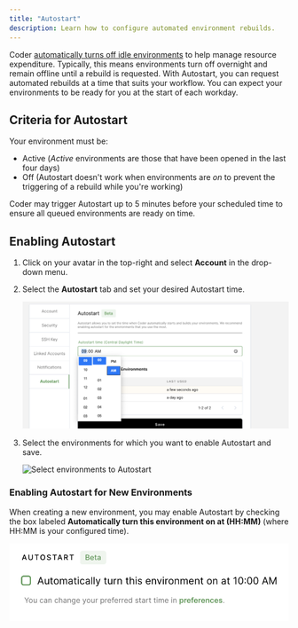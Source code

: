 ```yaml
---
title: "Autostart"
description: Learn how to configure automated environment rebuilds.
---
```


Coder [automatically turns off idle
environments](../admin/environment-management/shutdown.md) to help manage
resource expenditure. Typically, this means environments turn off overnight and
remain offline until a rebuild is requested. With Autostart, you can request
automated rebuilds at a time that suits your workflow. You can expect your
environments to be ready for you at the start of each workday.

## Criteria for Autostart

Your environment must be:

- Active (*Active* environments are those that have been opened in the last four
  days)
- Off (Autostart doesn't work when environments are *on* to prevent the
  triggering of a rebuild while you're working)

Coder may trigger Autostart up to 5 minutes before your scheduled time to ensure
all queued environments are ready on time.

## Enabling Autostart

1. Click on your avatar in the top-right and select **Account** in the drop-down
   menu.

1. Select the **Autostart** tab and set your desired Autostart time.

    ![Set Autostart time](../assets/set_autostart_time.png)

1. Select the environments for which you want to enable Autostart and save.

    ![Select environments to
    Autostart](../assets/autostart_save_preferences.png)

### Enabling Autostart for New Environments

When creating a new environment, you may enable Autostart by checking the box
labeled **Automatically turn this environment on at (HH:MM)** (where HH:MM is
your configured time).

![Enable Autostart with New Environment](../assets/enable-autostart.png)
